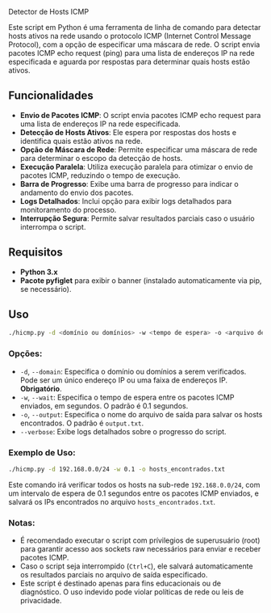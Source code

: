 Detector de Hosts ICMP

Este script em Python é uma ferramenta de linha de comando para detectar hosts ativos na rede usando o protocolo ICMP (Internet Control Message Protocol), com a opção de especificar uma máscara de rede. O script envia pacotes ICMP echo request (ping) para uma lista de endereços IP na rede especificada e aguarda por respostas para determinar quais hosts estão ativos.

## Funcionalidades

- **Envio de Pacotes ICMP**: O script envia pacotes ICMP echo request para uma lista de endereços IP na rede especificada.
- **Detecção de Hosts Ativos**: Ele espera por respostas dos hosts e identifica quais estão ativos na rede.
- **Opção de Máscara de Rede**: Permite especificar uma máscara de rede para determinar o escopo da detecção de hosts.
- **Execução Paralela**: Utiliza execução paralela para otimizar o envio de pacotes ICMP, reduzindo o tempo de execução.
- **Barra de Progresso**: Exibe uma barra de progresso para indicar o andamento do envio dos pacotes.
- **Logs Detalhados**: Inclui opção para exibir logs detalhados para monitoramento do processo.
- **Interrupção Segura**: Permite salvar resultados parciais caso o usuário interrompa o script.

## Requisitos

- **Python 3.x**
- **Pacote pyfiglet** para exibir o banner (instalado automaticamente via pip, se necessário).

## Uso

```bash
./hicmp.py -d <domínio ou domínios> -w <tempo de espera> -o <arquivo de saída> [--verbose]
```

### Opções:

- `-d`, `--domain`: Especifica o domínio ou domínios a serem verificados. Pode ser um único endereço IP ou uma faixa de endereços IP. **Obrigatório**.
- `-w`, `--wait`: Especifica o tempo de espera entre os pacotes ICMP enviados, em segundos. O padrão é 0.1 segundos.
- `-o`, `--output`: Especifica o nome do arquivo de saída para salvar os hosts encontrados. O padrão é `output.txt`.
- `--verbose`: Exibe logs detalhados sobre o progresso do script.

### Exemplo de Uso:

```bash
./hicmp.py -d 192.168.0.0/24 -w 0.1 -o hosts_encontrados.txt
```

Este comando irá verificar todos os hosts na sub-rede `192.168.0.0/24`, com um intervalo de espera de 0.1 segundos entre os pacotes ICMP enviados, e salvará os IPs encontrados no arquivo `hosts_encontrados.txt`.

### Notas:

- É recomendado executar o script com prívilegios de superusuário (root) para garantir acesso aos sockets raw necessários para enviar e receber pacotes ICMP.
- Caso o script seja interrompido (`Ctrl+C`), ele salvará automaticamente os resultados parciais no arquivo de saída especificado.
- Este script é destinado apenas para fins educacionais ou de diagnóstico. O uso indevido pode violar políticas de rede ou leis de privacidade.

